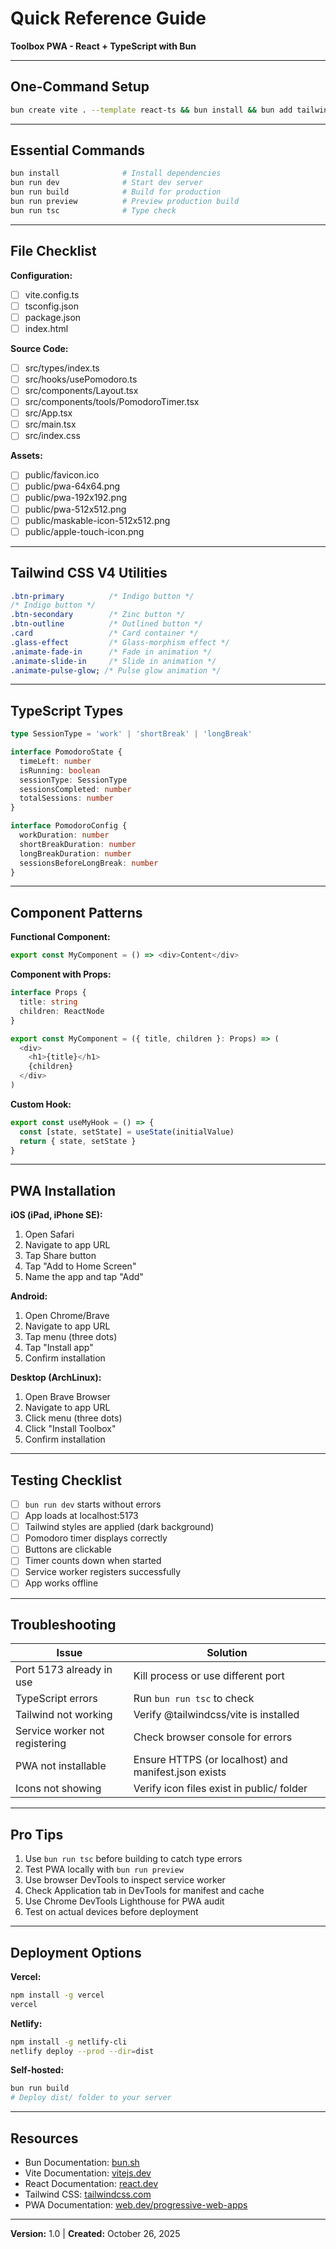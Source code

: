 # Quick Reference Guide

**Toolbox PWA - React + TypeScript with Bun**

---

## One-Command Setup

```bash
bun create vite . --template react-ts && bun install && bun add tailwindcss@next @tailwindcss/vite@next && bun add -D vite-plugin-pwa workbox-window
```

---

## Essential Commands

```bash
bun install              # Install dependencies
bun run dev              # Start dev server
bun run build            # Build for production
bun run preview          # Preview production build
bun run tsc              # Type check
```

---

## File Checklist

**Configuration:**

- [ ] vite.config.ts
- [ ] tsconfig.json
- [ ] package.json
- [ ] index.html

**Source Code:**

- [ ] src/types/index.ts
- [ ] src/hooks/usePomodoro.ts
- [ ] src/components/Layout.tsx
- [ ] src/components/tools/PomodoroTimer.tsx
- [ ] src/App.tsx
- [ ] src/main.tsx
- [ ] src/index.css

**Assets:**

- [ ] public/favicon.ico
- [ ] public/pwa-64x64.png
- [ ] public/pwa-192x192.png
- [ ] public/pwa-512x512.png
- [ ] public/maskable-icon-512x512.png
- [ ] public/apple-touch-icon.png

---

## Tailwind CSS V4 Utilities

```css
.btn-primary          /* Indigo button */
/* Indigo button */
.btn-secondary        /* Zinc button */
.btn-outline          /* Outlined button */
.card                 /* Card container */
.glass-effect         /* Glass-morphism effect */
.animate-fade-in      /* Fade in animation */
.animate-slide-in     /* Slide in animation */
.animate-pulse-glow; /* Pulse glow animation */
```

---

## TypeScript Types

```typescript
type SessionType = 'work' | 'shortBreak' | 'longBreak'

interface PomodoroState {
  timeLeft: number
  isRunning: boolean
  sessionType: SessionType
  sessionsCompleted: number
  totalSessions: number
}

interface PomodoroConfig {
  workDuration: number
  shortBreakDuration: number
  longBreakDuration: number
  sessionsBeforeLongBreak: number
}
```

---

## Component Patterns

**Functional Component:**

```typescript
export const MyComponent = () => <div>Content</div>
```

**Component with Props:**

```typescript
interface Props {
  title: string
  children: ReactNode
}

export const MyComponent = ({ title, children }: Props) => (
  <div>
    <h1>{title}</h1>
    {children}
  </div>
)
```

**Custom Hook:**

```typescript
export const useMyHook = () => {
  const [state, setState] = useState(initialValue)
  return { state, setState }
}
```

---

## PWA Installation

**iOS (iPad, iPhone SE):**

1. Open Safari
2. Navigate to app URL
3. Tap Share button
4. Tap "Add to Home Screen"
5. Name the app and tap "Add"

**Android:**

1. Open Chrome/Brave
2. Navigate to app URL
3. Tap menu (three dots)
4. Tap "Install app"
5. Confirm installation

**Desktop (ArchLinux):**

1. Open Brave Browser
2. Navigate to app URL
3. Click menu (three dots)
4. Click "Install Toolbox"
5. Confirm installation

---

## Testing Checklist

- [ ] `bun run dev` starts without errors
- [ ] App loads at localhost:5173
- [ ] Tailwind styles are applied (dark background)
- [ ] Pomodoro timer displays correctly
- [ ] Buttons are clickable
- [ ] Timer counts down when started
- [ ] Service worker registers successfully
- [ ] App works offline

---

## Troubleshooting

| Issue                          | Solution                                             |
| ------------------------------ | ---------------------------------------------------- |
| Port 5173 already in use       | Kill process or use different port                   |
| TypeScript errors              | Run `bun run tsc` to check                           |
| Tailwind not working           | Verify @tailwindcss/vite is installed                |
| Service worker not registering | Check browser console for errors                     |
| PWA not installable            | Ensure HTTPS (or localhost) and manifest.json exists |
| Icons not showing              | Verify icon files exist in public/ folder            |

---

## Pro Tips

1. Use `bun run tsc` before building to catch type errors
2. Test PWA locally with `bun run preview`
3. Use browser DevTools to inspect service worker
4. Check Application tab in DevTools for manifest and cache
5. Use Chrome DevTools Lighthouse for PWA audit
6. Test on actual devices before deployment

---

## Deployment Options

**Vercel:**

```bash
npm install -g vercel
vercel
```

**Netlify:**

```bash
npm install -g netlify-cli
netlify deploy --prod --dir=dist
```

**Self-hosted:**

```bash
bun run build
# Deploy dist/ folder to your server
```

---

## Resources

- Bun Documentation: [bun.sh](https://bun.sh)
- Vite Documentation: [vitejs.dev](https://vitejs.dev)
- React Documentation: [react.dev](https://react.dev)
- Tailwind CSS: [tailwindcss.com](https://tailwindcss.com)
- PWA Documentation: [web.dev/progressive-web-apps](https://web.dev/progressive-web-apps)

---

**Version:** 1.0 | **Created:** October 26, 2025
